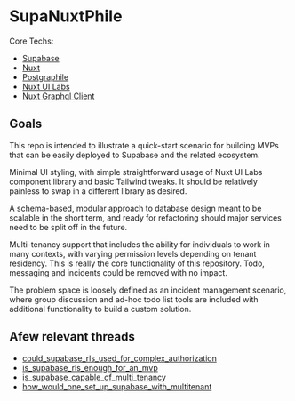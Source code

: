 # SupaNuxtPhile
Core Techs:
- [Supabase](https://www.supabase.com)
- [Nuxt](https://nuxtjs.com)
- [Postgraphile](https://postgraphile.org/)
- [Nuxt UI Labs](https://ui.nuxtlabs.com/getting-started)
- [Nuxt Graphql Client](https://nuxt-graphql-client.web.app/)

## Goals
This repo is intended to illustrate a quick-start scenario for building MVPs that can be easily deployed to Supabase and the related ecosystem.

Minimal UI styling, with simple straightforward usage of Nuxt UI Labs component library and basic Tailwind tweaks.  It should be relatively painless to swap in a different library as desired.

A schema-based, modular approach to database design meant to be scalable in the short term, and ready for refactoring should major services need to be split off in the future.

Multi-tenancy support that includes the ability for individuals to work in many contexts, with varying permission levels depending on tenant residency.  This is really the core functionality of this repository.  Todo, messaging and incidents could be removed with no impact.

The problem space is loosely defined as an incident management scenario, where group discussion and ad-hoc todo list tools are included with additional functionality to build a custom solution.

## Afew relevant threads
- [could_supabase_rls_used_for_complex_authorization](https://www.reddit.com/r/Supabase/comments/15nem7t/could_supabase_rls_used_for_complex_authorization/)
- [is_supabase_rls_enough_for_an_mvp](https://www.reddit.com/r/Supabase/comments/151xp3w/is_supabase_rls_enough_for_an_mvp/)
- [is_supabase_capable_of_multi_tenancy](https://www.reddit.com/r/Supabase/comments/165kbqs/is_supabase_capable_of_multi_tenancy/)
- [how_would_one_set_up_supabase_with_multitenant](https://www.reddit.com/r/Supabase/comments/zauwim/how_would_one_set_up_supabase_with_multitenant/)